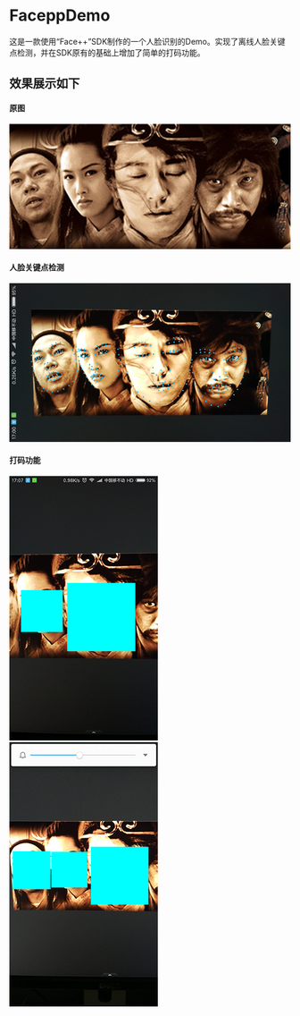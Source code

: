 # FaceppDemo  

这是一款使用“Face++”SDK制作的一个人脸识别的Demo。实现了离线人脸关键点检测，并在SDK原有的基础上增加了简单的打码功能。


## 效果展示如下   

#### 原图  

![image](./imgs/source.jpg) 

#### 人脸关键点检测
![image](./imgs/face_detect.png) 

#### 打码功能
![image](./imgs/face_mosaic_1.png)    ![image](./imgs/face_mosaic_2.png) 